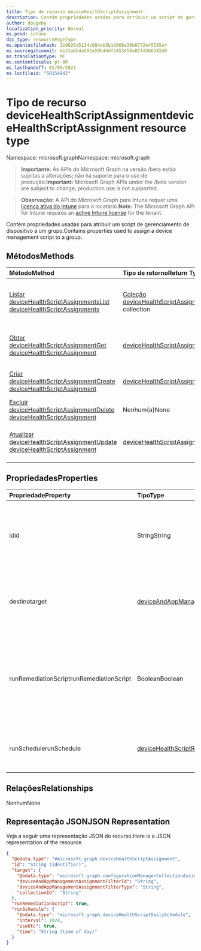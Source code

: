```yaml
---
title: Tipo de recurso deviceHealthScriptAssignment
description: Contém propriedades usadas para atribuir um script de gerenciamento de dispositivo a um grupo.
author: dougeby
localization_priority: Normal
ms.prod: intune
doc_type: resourcePageType
ms.openlocfilehash: 1b9626d5134c684ab5b1d066e30b0772e45585e4
ms.sourcegitcommit: eb31a6b4a582a59b44df3453450a82fd366342d0
ms.translationtype: MT
ms.contentlocale: pt-BR
ms.lasthandoff: 02/09/2021
ms.locfileid: "50154842"
---
```

# <a name="devicehealthscriptassignment-resource-type"></a><span data-ttu-id="16816-103">Tipo de recurso deviceHealthScriptAssignment</span><span class="sxs-lookup"><span data-stu-id="16816-103">deviceHealthScriptAssignment resource type</span></span>

<span data-ttu-id="16816-104">Namespace: microsoft.graph</span><span class="sxs-lookup"><span data-stu-id="16816-104">Namespace: microsoft.graph</span></span>

> <span data-ttu-id="16816-105">**Importante:** As APIs do Microsoft Graph na versão /beta estão sujeitas a alterações; não há suporte para o uso de produção.</span><span class="sxs-lookup"><span data-stu-id="16816-105">**Important:** Microsoft Graph APIs under the /beta version are subject to change; production use is not supported.</span></span>

> <span data-ttu-id="16816-106">**Observação:** A API do Microsoft Graph para Intune requer uma [licença ativa do Intune](https://go.microsoft.com/fwlink/?linkid=839381) para o locatário.</span><span class="sxs-lookup"><span data-stu-id="16816-106">**Note:** The Microsoft Graph API for Intune requires an [active Intune license](https://go.microsoft.com/fwlink/?linkid=839381) for the tenant.</span></span>

<span data-ttu-id="16816-107">Contém propriedades usadas para atribuir um script de gerenciamento de dispositivo a um grupo.</span><span class="sxs-lookup"><span data-stu-id="16816-107">Contains properties used to assign a device management script to a group.</span></span>

## <a name="methods"></a><span data-ttu-id="16816-108">Métodos</span><span class="sxs-lookup"><span data-stu-id="16816-108">Methods</span></span>
|<span data-ttu-id="16816-109">Método</span><span class="sxs-lookup"><span data-stu-id="16816-109">Method</span></span>|<span data-ttu-id="16816-110">Tipo de retorno</span><span class="sxs-lookup"><span data-stu-id="16816-110">Return Type</span></span>|<span data-ttu-id="16816-111">Descrição</span><span class="sxs-lookup"><span data-stu-id="16816-111">Description</span></span>|
|:---|:---|:---|
|[<span data-ttu-id="16816-112">Listar deviceHealthScriptAssignments</span><span class="sxs-lookup"><span data-stu-id="16816-112">List deviceHealthScriptAssignments</span></span>](../api/intune-devices-devicehealthscriptassignment-list.md)|<span data-ttu-id="16816-113">[Coleção deviceHealthScriptAssignment](../resources/intune-devices-devicehealthscriptassignment.md)</span><span class="sxs-lookup"><span data-stu-id="16816-113">[deviceHealthScriptAssignment](../resources/intune-devices-devicehealthscriptassignment.md) collection</span></span>|<span data-ttu-id="16816-114">Listar propriedades e relações dos [objetos deviceHealthScriptAssignment.](../resources/intune-devices-devicehealthscriptassignment.md)</span><span class="sxs-lookup"><span data-stu-id="16816-114">List properties and relationships of the [deviceHealthScriptAssignment](../resources/intune-devices-devicehealthscriptassignment.md) objects.</span></span>|
|[<span data-ttu-id="16816-115">Obter deviceHealthScriptAssignment</span><span class="sxs-lookup"><span data-stu-id="16816-115">Get deviceHealthScriptAssignment</span></span>](../api/intune-devices-devicehealthscriptassignment-get.md)|[<span data-ttu-id="16816-116">deviceHealthScriptAssignment</span><span class="sxs-lookup"><span data-stu-id="16816-116">deviceHealthScriptAssignment</span></span>](../resources/intune-devices-devicehealthscriptassignment.md)|<span data-ttu-id="16816-117">Leia as propriedades e as relações do [objeto deviceHealthScriptAssignment.](../resources/intune-devices-devicehealthscriptassignment.md)</span><span class="sxs-lookup"><span data-stu-id="16816-117">Read properties and relationships of the [deviceHealthScriptAssignment](../resources/intune-devices-devicehealthscriptassignment.md) object.</span></span>|
|[<span data-ttu-id="16816-118">Criar deviceHealthScriptAssignment</span><span class="sxs-lookup"><span data-stu-id="16816-118">Create deviceHealthScriptAssignment</span></span>](../api/intune-devices-devicehealthscriptassignment-create.md)|[<span data-ttu-id="16816-119">deviceHealthScriptAssignment</span><span class="sxs-lookup"><span data-stu-id="16816-119">deviceHealthScriptAssignment</span></span>](../resources/intune-devices-devicehealthscriptassignment.md)|<span data-ttu-id="16816-120">Crie um novo [objeto deviceHealthScriptAssignment.](../resources/intune-devices-devicehealthscriptassignment.md)</span><span class="sxs-lookup"><span data-stu-id="16816-120">Create a new [deviceHealthScriptAssignment](../resources/intune-devices-devicehealthscriptassignment.md) object.</span></span>|
|[<span data-ttu-id="16816-121">Excluir deviceHealthScriptAssignment</span><span class="sxs-lookup"><span data-stu-id="16816-121">Delete deviceHealthScriptAssignment</span></span>](../api/intune-devices-devicehealthscriptassignment-delete.md)|<span data-ttu-id="16816-122">Nenhum(a)</span><span class="sxs-lookup"><span data-stu-id="16816-122">None</span></span>|<span data-ttu-id="16816-123">Exclui [deviceHealthScriptAssignment](../resources/intune-devices-devicehealthscriptassignment.md).</span><span class="sxs-lookup"><span data-stu-id="16816-123">Deletes a [deviceHealthScriptAssignment](../resources/intune-devices-devicehealthscriptassignment.md).</span></span>|
|[<span data-ttu-id="16816-124">Atualizar deviceHealthScriptAssignment</span><span class="sxs-lookup"><span data-stu-id="16816-124">Update deviceHealthScriptAssignment</span></span>](../api/intune-devices-devicehealthscriptassignment-update.md)|[<span data-ttu-id="16816-125">deviceHealthScriptAssignment</span><span class="sxs-lookup"><span data-stu-id="16816-125">deviceHealthScriptAssignment</span></span>](../resources/intune-devices-devicehealthscriptassignment.md)|<span data-ttu-id="16816-126">Atualizar as propriedades de um [objeto deviceHealthScriptAssignment.](../resources/intune-devices-devicehealthscriptassignment.md)</span><span class="sxs-lookup"><span data-stu-id="16816-126">Update the properties of a [deviceHealthScriptAssignment](../resources/intune-devices-devicehealthscriptassignment.md) object.</span></span>|

## <a name="properties"></a><span data-ttu-id="16816-127">Propriedades</span><span class="sxs-lookup"><span data-stu-id="16816-127">Properties</span></span>
|<span data-ttu-id="16816-128">Propriedade</span><span class="sxs-lookup"><span data-stu-id="16816-128">Property</span></span>|<span data-ttu-id="16816-129">Tipo</span><span class="sxs-lookup"><span data-stu-id="16816-129">Type</span></span>|<span data-ttu-id="16816-130">Descrição</span><span class="sxs-lookup"><span data-stu-id="16816-130">Description</span></span>|
|:---|:---|:---|
|<span data-ttu-id="16816-131">id</span><span class="sxs-lookup"><span data-stu-id="16816-131">id</span></span>|<span data-ttu-id="16816-132">String</span><span class="sxs-lookup"><span data-stu-id="16816-132">String</span></span>|<span data-ttu-id="16816-133">Chave da entidade de atribuição de script de saúde do dispositivo.</span><span class="sxs-lookup"><span data-stu-id="16816-133">Key of the device health script assignment entity.</span></span> <span data-ttu-id="16816-134">Essa propriedade é somente leitura.</span><span class="sxs-lookup"><span data-stu-id="16816-134">This property is read-only.</span></span>|
|<span data-ttu-id="16816-135">destino</span><span class="sxs-lookup"><span data-stu-id="16816-135">target</span></span>|[<span data-ttu-id="16816-136">deviceAndAppManagementAssignmentTarget</span><span class="sxs-lookup"><span data-stu-id="16816-136">deviceAndAppManagementAssignmentTarget</span></span>](../resources/intune-shared-deviceandappmanagementassignmenttarget.md)|<span data-ttu-id="16816-137">O grupo do Azure Active Directory para o qual estamos direcionando o script</span><span class="sxs-lookup"><span data-stu-id="16816-137">The Azure Active Directory group we are targeting the script to</span></span>|
|<span data-ttu-id="16816-138">runRemediationScript</span><span class="sxs-lookup"><span data-stu-id="16816-138">runRemediationScript</span></span>|<span data-ttu-id="16816-139">Boolean</span><span class="sxs-lookup"><span data-stu-id="16816-139">Boolean</span></span>|<span data-ttu-id="16816-140">Determinar se desejamos executar apenas o script de detecção ou executar o script de detecção e o script de correção</span><span class="sxs-lookup"><span data-stu-id="16816-140">Determine whether we want to run detection script only or run both detection script and remediation script</span></span>|
|<span data-ttu-id="16816-141">runSchedule</span><span class="sxs-lookup"><span data-stu-id="16816-141">runSchedule</span></span>|[<span data-ttu-id="16816-142">deviceHealthScriptRunSchedule</span><span class="sxs-lookup"><span data-stu-id="16816-142">deviceHealthScriptRunSchedule</span></span>](../resources/intune-devices-devicehealthscriptrunschedule.md)|<span data-ttu-id="16816-143">Cronograma de executar scripts para o grupo de destino</span><span class="sxs-lookup"><span data-stu-id="16816-143">Script run schedule for the target group</span></span>|

## <a name="relationships"></a><span data-ttu-id="16816-144">Relações</span><span class="sxs-lookup"><span data-stu-id="16816-144">Relationships</span></span>
<span data-ttu-id="16816-145">Nenhum</span><span class="sxs-lookup"><span data-stu-id="16816-145">None</span></span>

## <a name="json-representation"></a><span data-ttu-id="16816-146">Representação JSON</span><span class="sxs-lookup"><span data-stu-id="16816-146">JSON Representation</span></span>
<span data-ttu-id="16816-147">Veja a seguir uma representação JSON do recurso.</span><span class="sxs-lookup"><span data-stu-id="16816-147">Here is a JSON representation of the resource.</span></span>
<!-- {
  "blockType": "resource",
  "keyProperty": "id",
  "@odata.type": "microsoft.graph.deviceHealthScriptAssignment"
}
-->
``` json
{
  "@odata.type": "#microsoft.graph.deviceHealthScriptAssignment",
  "id": "String (identifier)",
  "target": {
    "@odata.type": "microsoft.graph.configurationManagerCollectionAssignmentTarget",
    "deviceAndAppManagementAssignmentFilterId": "String",
    "deviceAndAppManagementAssignmentFilterType": "String",
    "collectionId": "String"
  },
  "runRemediationScript": true,
  "runSchedule": {
    "@odata.type": "microsoft.graph.deviceHealthScriptDailySchedule",
    "interval": 1024,
    "useUtc": true,
    "time": "String (time of day)"
  }
}
```




